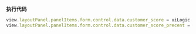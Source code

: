 <p class="panel-title"><b>执行代码</b></p>

```javascript
view.layoutPanel.panelItems.form.control.data.customer_score = uiLogic.result.customer_score
view.layoutPanel.panelItems.form.control.data.customer_score_precent = uiLogic.result.customer_score_precent
```
